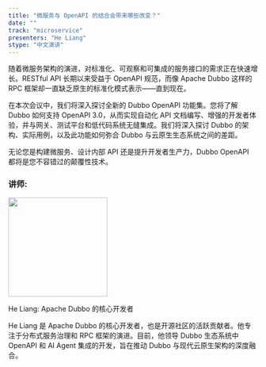 ```yaml
---
title: "微服务与 OpenAPI 的结合会带来哪些改变？"
date: ""
track: "microservice"
presenters: "He Liang"
stype: "中文演讲"
---
```


随着微服务架构的演进，对标准化、可观察和可集成的服务接口的需求正在快速增长。RESTful API 长期以来受益于 OpenAPI 规范，而像 Apache Dubbo 这样的 RPC 框架却一直缺乏原生的标准化模式表示——直到现在。

在本次会议中，我们将深入探讨全新的 Dubbo OpenAPI 功能集。您将了解 Dubbo 如何支持 OpenAPI 3.0，从而实现自动化 API 文档编写、增强的开发者体验，并与网关、测试平台和低代码系统无缝集成。我们将深入探讨 Dubbo 的架构、实际用例，以及此功能如何弥合 Dubbo 与云原生生态系统之间的差距。

无论您是构建微服务、设计内部 API 还是提升开发者生产力，Dubbo OpenAPI 都将是您不容错过的颠覆性技术。

### 讲师:

<img src="https://sessionize.com/image/2e0e-400o400o1-hAVvmRH9pQCek9sGMGgcjH.jpg" width="200" /><br/>

He Liang: Apache Dubbo 的核心开发者

He Liang 是 Apache Dubbo 的核心开发者，也是开源社区的活跃贡献者。他专注于分布式服务治理和 RPC 框架的演进。目前，他领导 Dubbo 生态系统中 OpenAPI 和 AI Agent 集成的开发，旨在推动 Dubbo 与现代云原生架构的深度融合。